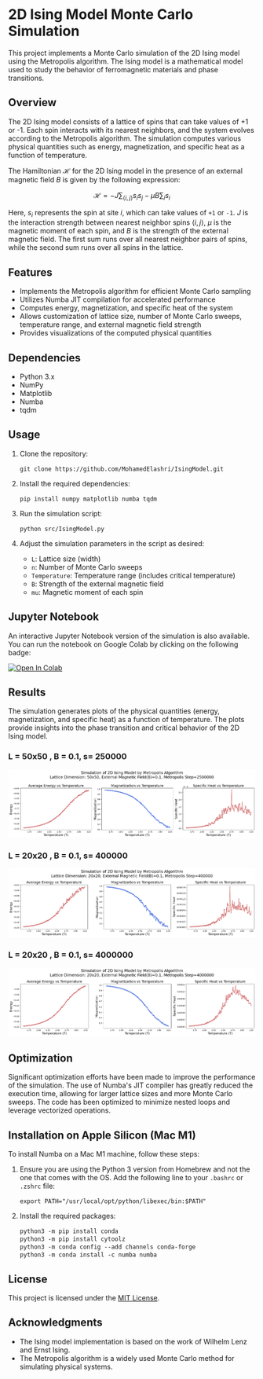 # 2D Ising Model Monte Carlo Simulation

This project implements a Monte Carlo simulation of the 2D Ising model using the Metropolis algorithm. The Ising model is a mathematical model used to study the behavior of ferromagnetic materials and phase transitions.

## Overview

The 2D Ising model consists of a lattice of spins that can take values of +1 or -1. Each spin interacts with its nearest neighbors, and the system evolves according to the Metropolis algorithm. The simulation computes various physical quantities such as energy, magnetization, and specific heat as a function of temperature.

The Hamiltonian $\mathcal{H}$ for the 2D Ising model in the presence of an external magnetic field  $B$ is given by the following expression:

```math
\mathcal{H} = -J \sum_{\langle i, j \rangle} s_i s_j - \mu B \sum_i s_i
```

Here, $s_i$ represents the spin at site $i$, which can take values of `+1` or `-1`. $J$ is the interaction strength between nearest neighbor spins $\langle i, j \rangle$,  $\mu$ is the magnetic moment of each spin, and $B$ is the strength of the external magnetic field. The first sum runs over all nearest neighbor pairs of spins, while the second sum runs over all spins in the lattice.

## Features

- Implements the Metropolis algorithm for efficient Monte Carlo sampling
- Utilizes Numba JIT compilation for accelerated performance
- Computes energy, magnetization, and specific heat of the system
- Allows customization of lattice size, number of Monte Carlo sweeps, temperature range, and external magnetic field strength
- Provides visualizations of the computed physical quantities

## Dependencies

- Python 3.x
- NumPy
- Matplotlib
- Numba
- tqdm

## Usage

1. Clone the repository:
   ```
   git clone https://github.com/MohamedElashri/IsingModel.git
   ```

2. Install the required dependencies:
   ```
   pip install numpy matplotlib numba tqdm
   ```

3. Run the simulation script:
   ```
   python src/IsingModel.py
   ```

4. Adjust the simulation parameters in the script as desired:
   - `L`: Lattice size (width)
   - `n`: Number of Monte Carlo sweeps
   - `Temperature`: Temperature range (includes critical temperature)
   - `B`: Strength of the external magnetic field
   - `mu`: Magnetic moment of each spin

## Jupyter Notebook

An interactive Jupyter Notebook version of the simulation is also available. You can run the notebook on Google Colab by clicking on the following badge:

[![Open In Colab](https://colab.research.google.com/assets/colab-badge.svg)](https://colab.research.google.com/github/MohamedElashri/IsingModel/blob/main/Ising.ipynb)

## Results

The simulation generates plots of the physical quantities (energy, magnetization, and specific heat) as a function of temperature. The plots provide insights into the phase transition and critical behavior of the 2D Ising model.

### L = 50x50 , B = 0.1, s= 250000
![fig1](plots/fig1.png)

### L = 20x20 , B = 0.1, s= 400000
![fi2](plots/fig2.png)

### L = 20x20 , B = 0.1, s= 4000000
![fig3](plots/fig3.png)


## Optimization

Significant optimization efforts have been made to improve the performance of the simulation. The use of Numba's JIT compiler has greatly reduced the execution time, allowing for larger lattice sizes and more Monte Carlo sweeps. The code has been optimized to minimize nested loops and leverage vectorized operations.

## Installation on Apple Silicon (Mac M1)

To install Numba on a Mac M1 machine, follow these steps:

1. Ensure you are using the Python 3 version from Homebrew and not the one that comes with the OS. Add the following line to your `.bashrc` or `.zshrc` file:
   ```
   export PATH="/usr/local/opt/python/libexec/bin:$PATH"
   ```

2. Install the required packages:
   ```
   python3 -m pip install conda
   python3 -m pip install cytoolz
   python3 -m conda config --add channels conda-forge
   python3 -m conda install -c numba numba
   ```

## License

This project is licensed under the [MIT License](LICENSE).

## Acknowledgments

- The Ising model implementation is based on the work of Wilhelm Lenz and Ernst Ising.
- The Metropolis algorithm is a widely used Monte Carlo method for simulating physical systems.
